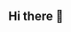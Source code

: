 ## Hi there 👋

<!--
**OltLaka/OltLaka** is a ✨ _special_ ✨ repository because its `README.md` (this file) appears on your GitHub profile.

Here are some ideas to get you started:

- 🔭 I’m currently working on Roblox
- 🌱 I’m currently learning Alura and youtube videos
- 👯 I’m looking to collaborate on Soares
- 🤔 I’m looking for help with Luau
- 💬 Ask me about nothing
- 📫 How to reach me: Douglazinho76@gmail.com
- 😄 Pronouns: She/he/se/xo
- ⚡ Fun fact: so funny

